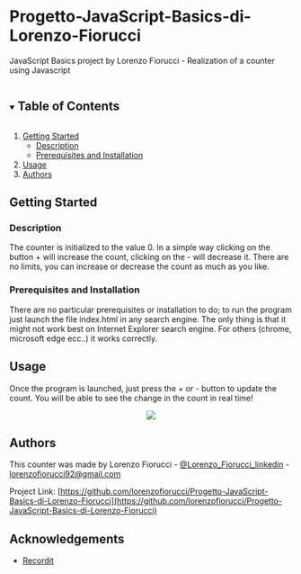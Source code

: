 # Progetto-JavaScript-Basics-di-Lorenzo-Fiorucci
JavaScript Basics project by Lorenzo Fiorucci - Realization of a counter using Javascript

<!-- TABLE OF CONTENTS -->
<details open="open">
  <summary><h2 style="display: inline-block">Table of Contents</h2></summary>
  <ol>
    <li>
      <a href="#Getting-started">Getting Started</a>
      <ul>
        <li><a href="#Description">Description</a></li>
        <li><a href="#Prerequisites-and-Installation">Prerequisites and Installation</a></li>
      </ul>
    </li>
    <li><a href="#Usage">Usage</a></li>
    <li><a href="#Authors">Authors</a></li>
  </ol>
</details>

## Getting Started

### Description
The counter is initialized to the value 0. In a simple way clicking on the button + will increase the count, clicking on the - will decrease it. There are no limits, you can increase or decrease the count as much as you like.

### Prerequisites and Installation
There are no particular prerequisites or installation to do; to run the program just launch the file index.html in any search engine. The only thing is that it might not work best on Internet Explorer search engine. For others (chrome, microsoft edge ecc..) it works correctly.

## Usage

Once the program is launched, just press the + or - button to update the count. You will be able to see the change in the count in real time!

<p align="center">
  <img src="http://g.recordit.co/wK5xKXIxzx.gif">
</p>


## Authors
This counter was made by Lorenzo Fiorucci - [@Lorenzo_Fiorucci_linkedin](https://www.linkedin.com/in/lorenzo-fiorucci-15250716a) - lorenzofiorucci92@gmail.com

Project Link: [https://github.com/lorenzofiorucci/Progetto-JavaScript-Basics-di-Lorenzo-Fiorucci](https://github.com/lorenzofiorucci/Progetto-JavaScript-Basics-di-Lorenzo-Fiorucci)

<!-- ACKNOWLEDGEMENTS -->
## Acknowledgements

* [Recordit](https://recordit.co/)

